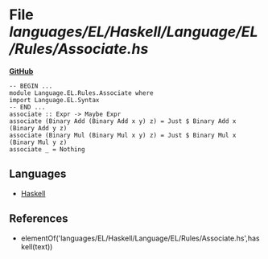 # File _languages/EL/Haskell/Language/EL/Rules/Associate.hs_
**[GitHub](https://github.com/softlang/yas/blob/master/languages/EL/Haskell/Language/EL/Rules/Associate.hs)**
```
-- BEGIN ...
module Language.EL.Rules.Associate where
import Language.EL.Syntax
-- END ...
associate :: Expr -> Maybe Expr
associate (Binary Add (Binary Add x y) z) = Just $ Binary Add x (Binary Add y z)
associate (Binary Mul (Binary Mul x y) z) = Just $ Binary Mul x (Binary Mul y z)
associate _ = Nothing
```

## Languages
* [Haskell](../languages/Haskell.md)

## References
* elementOf('languages/EL/Haskell/Language/EL/Rules/Associate.hs',haskell(text))
